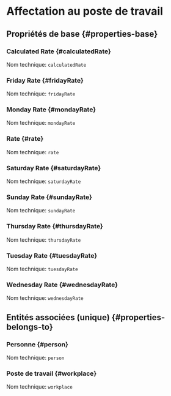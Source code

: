 # Affectation au poste de travail
<!--- THIS FILE IS GENERATED PLEASE DO NOT EDIT IT DIRECTLY --->



## Propriétés de base {#properties-base} ##

### Calculated Rate {#calculatedRate}



Nom technique: ```calculatedRate```

### Friday Rate {#fridayRate}



Nom technique: ```fridayRate```

### Monday Rate {#mondayRate}



Nom technique: ```mondayRate```

### Rate {#rate}



Nom technique: ```rate```

### Saturday Rate {#saturdayRate}



Nom technique: ```saturdayRate```

### Sunday Rate {#sundayRate}



Nom technique: ```sundayRate```

### Thursday Rate {#thursdayRate}



Nom technique: ```thursdayRate```

### Tuesday Rate {#tuesdayRate}



Nom technique: ```tuesdayRate```

### Wednesday Rate {#wednesdayRate}



Nom technique: ```wednesdayRate```


## Entités associées (unique) {#properties-belongs-to} ##

### Personne {#person}



Nom technique: ```person```

### Poste de travail {#workplace}



Nom technique: ```workplace```





